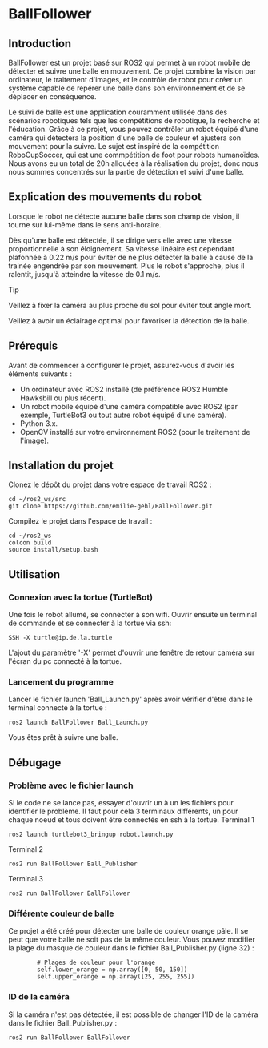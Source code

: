 # BallFollower
## Introduction
BallFollower est un projet basé sur ROS2 qui permet à un robot mobile de détecter et suivre une balle en mouvement. Ce projet combine la vision par ordinateur, le traitement d'images, et le contrôle de robot pour créer un système capable de repérer une balle dans son environnement et de se déplacer en conséquence.

Le suivi de balle est une application couramment utilisée dans des scénarios robotiques tels que les compétitions de robotique, la recherche et l'éducation. Grâce à ce projet, vous pouvez contrôler un robot équipé d'une caméra qui détectera la position d'une balle de couleur et ajustera son mouvement pour la suivre. Le sujet est inspiré de la compétition RoboCupSoccer, qui est une commpétition de foot pour robots humanoïdes.
Nous avons eu un total de 20h allouées à la réalisation du projet, donc nous nous sommes concentrés sur la partie de détection et suivi d'une balle.

## Explication des mouvements du robot
Lorsque le robot ne détecte aucune balle dans son champ de vision, il tourne sur lui-même dans le sens anti-horaire.

Dès qu'une balle est détectée, il se dirige vers elle avec une vitesse proportionnelle à son éloignement. Sa vitesse linéaire est cependant plafonnée à 0.22 m/s pour éviter de ne plus détecter la balle à cause de la trainée engendrée par son mouvement. Plus le robot s'approche, plus il ralentit, jusqu'à atteindre la vitesse de 0.1 m/s.

> [!TIP]
> Veillez à fixer la caméra au plus proche du sol pour éviter tout angle mort.
> 
> Veillez à avoir un éclairage optimal pour favoriser la détection de la balle.

## Prérequis
Avant de commencer à configurer le projet, assurez-vous d'avoir les éléments suivants :

- Un ordinateur avec ROS2 installé (de préférence ROS2 Humble Hawksbill ou plus récent).
- Un robot mobile équipé d'une caméra compatible avec ROS2 (par exemple, TurtleBot3 ou tout autre robot équipé d'une caméra).
- Python 3.x.
- OpenCV installé sur votre environnement ROS2 (pour le traitement de l'image).

## Installation du projet
Clonez le dépôt du projet dans votre espace de travail ROS2 :
```
cd ~/ros2_ws/src
git clone https://github.com/emilie-gehl/BallFollower.git
```

Compilez le projet dans l'espace de travail :
```
cd ~/ros2_ws
colcon build
source install/setup.bash
```
  
## Utilisation
### Connexion avec la tortue (TurtleBot)
Une fois le robot allumé, se connecter à son wifi.
Ouvrir ensuite un terminal de commande et se connecter à la tortue via ssh:
```
SSH -X turtle@ip.de.la.turtle
```
L'ajout du paramètre '-X' permet d'ouvrir une fenêtre de retour caméra sur l'écran du pc connecté à la tortue.

### Lancement du programme
Lancer le fichier launch 'Ball_Launch.py' après avoir vérifier d'être dans le terminal connecté à la tortue :
```
ros2 launch BallFollower Ball_Launch.py
```

Vous êtes prêt à suivre une balle.

## Débugage
### Problème avec le fichier launch
Si le code ne se lance pas, essayer d'ouvrir un à un les fichiers pour identifier le problème. Il faut pour cela 3 terminaux différents, un pour chaque noeud et tous doivent être connectés en ssh à la tortue.
Terminal 1
```
ros2 launch turtlebot3_bringup robot.launch.py
```
Terminal 2
```
ros2 run BallFollower Ball_Publisher
```
Terminal 3
```
ros2 run BallFollower BallFollower
```
### Différente couleur de balle
Ce projet a été créé pour détecter une balle de couleur orange pâle. Il se peut que votre balle ne soit pas de la même couleur. Vous pouvez modifier la plage du masque de couleur dans le fichier Ball_Publisher.py (ligne 32) :
```
        # Plages de couleur pour l'orange
        self.lower_orange = np.array([0, 50, 150])
        self.upper_orange = np.array([25, 255, 255])
```
### ID de la caméra
Si la caméra n'est pas détectée, il est possible de changer l'ID de la caméra dans le fichier Ball_Publisher.py : 
```
ros2 run BallFollower BallFollower
```

